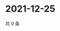 # 2021-12-25

共 0 条

<!-- BEGIN WEIBO -->
<!-- 最后更新时间 Sat Dec 25 2021 21:18:27 GMT+0800 (China Standard Time) -->

<!-- END WEIBO -->
